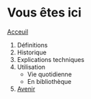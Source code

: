 # Vous êtes ici

[Acceuil](Introduction.md)

1. Définitions
2. Historique
3. Explications techniques
4. Utilisation
    * Vie quotidienne
    * En bibliothèque
5. [Avenir](Avenir.md)

